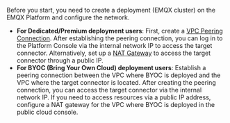 Before you start, you need to create a deployment (EMQX cluster) on the EMQX Platform and configure the network.

- **For Dedicated/Premium deployment users**: First, create a [VPC Peering Connection](../deployments/vpc_peering.md). After establishing the peering connection, you can log in to the Platform Console via the internal network IP to access the target connector. Alternatively, set up a [NAT Gateway](../vas/nat-gateway.md) to access the target connector through a public IP.
- **For BYOC (Bring Your Own Cloud) deployment users**: Establish a peering connection between the VPC where BYOC is deployed and the VPC where the target connector is located. After creating the peering connection, you can access the target connector via the internal network IP. If you need to access resources via a public IP address, configure a NAT gateway for the VPC where BYOC is deployed in the public cloud console.